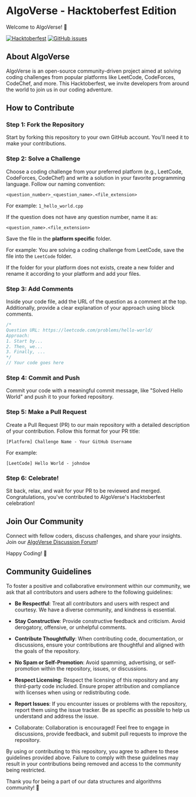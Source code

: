 # AlgoVerse - Hacktoberfest Edition

Welcome to AlgoVerse! 🚀

[![Hacktoberfest](https://img.shields.io/badge/Hacktoberfest-Friendly-blueviolet)](https://hacktoberfest.digitalocean.com/)
[![GitHub issues](https://img.shields.io/github/issues/vishal-kumar-paswan/AlgoVerse)](https://github.com/vishal-kumar-paswan/AlgoVerse/issues)

## About AlgoVerse

AlgoVerse is an open-source community-driven project aimed at solving coding challenges from popular platforms like LeetCode, CodeForces, CodeChef, and more. This Hacktoberfest, we invite developers from around the world to join us in our coding adventure.

## How to Contribute

### Step 1: Fork the Repository

Start by forking this repository to your own GitHub account. You'll need it to make your contributions.

### Step 2: Solve a Challenge

Choose a coding challenge from your preferred platform (e.g., LeetCode, CodeForces, CodeChef) and write a solution in your favorite programming language. Follow our naming convention:

`<question_number>_<question_name>.<file_extension>`

For example: `1_hello_world.cpp`

If the question does not have any question number, name it as:

`<question_name>.<file_extension>`

Save the file in the <b>platform specific</b> folder.

For example: You are solving a coding challenge from LeetCode, save the file into the `LeetCode` folder.

If the folder for your platform does not exists, create a new folder and rename it according to your platform and add your files.

### Step 3: Add Comments

Inside your code file, add the URL of the question as a comment at the top. Additionally, provide a clear explanation of your approach using block comments.

```cpp
/*
Question URL: https://leetcode.com/problems/hello-world/
Approach:
1. Start by...
2. Then, we...
3. Finally, ...
*/
// Your code goes here
```

### Step 4: Commit and Push

Commit your code with a meaningful commit message, like "Solved Hello World" and push it to your forked repository.

### Step 5: Make a Pull Request

Create a Pull Request (PR) to our main repository with a detailed description of your contribution. Follow this format for your PR title:

```
[Platform] Challenge Name - Your GitHub Username
```

For example:

```
[LeetCode] Hello World - johndoe
```

### Step 6: Celebrate!

Sit back, relax, and wait for your PR to be reviewed and merged. Congratulations, you've contributed to AlgoVerse's Hacktoberfest celebration!

## Join Our Community

Connect with fellow coders, discuss challenges, and share your insights. Join our [AlgoVerse Discussion Forum](https://github.com/vishal-kumar-paswan/AlgoVerse/discussions)!

Happy Coding! 🎉

## Community Guidelines

To foster a positive and collaborative environment within our community, we ask that all contributors and users adhere to the following guidelines:

- <b>Be Respectful</b>: Treat all contributors and users with respect and courtesy. We have a diverse community, and kindness is essential.

- <b>Stay Constructive</b>: Provide constructive feedback and criticism. Avoid derogatory, offensive, or unhelpful comments.

- <b>Contribute Thoughtfully</b>: When contributing code, documentation, or discussions, ensure your contributions are thoughtful and aligned with the goals of the repository.

- <b>No Spam or Self-Promotion</b>: Avoid spamming, advertising, or self-promotion within the repository, issues, or discussions.

- <b>Respect Licensing</b>: Respect the licensing of this repository and any third-party code included. Ensure proper attribution and compliance with licenses when using or redistributing code.

- <b>Report Issues</b>: If you encounter issues or problems with the repository, report them using the issue tracker. Be as specific as possible to help us understand and address the issue.

- Collaborate: Collaboration is encouraged! Feel free to engage in discussions, provide feedback, and submit pull requests to improve the repository.

By using or contributing to this repository, you agree to adhere to these guidelines provided above. Failure to comply with these guidelines may result in your contributions being removed and access to the community being restricted.

Thank you for being a part of our data structures and algorithms community! 💌
